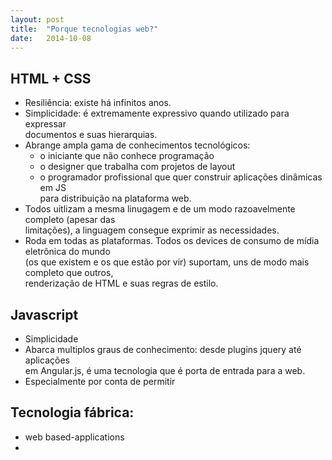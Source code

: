```yaml
---
layout: post
title:  "Porque tecnologias web?"
date:   2014-10-08
---
```


## HTML + CSS
* Resiliência: existe há infinitos anos.
* Simplicidade: é extremamente expressivo quando utilizado para expressar  
  documentos e suas hierarquias.
* Abrange ampla gama de conhecimentos tecnológicos:  
  - o iniciante que não conhece programação
  - o designer que trabalha com projetos de layout
  - o programador profissional que quer construir aplicações dinâmicas em JS  
    para distribuição na plataforma web.
* Todos uitlizam a mesma linugagem e de um modo razoavelmente completo (apesar das  
  limitações), a linguagem consegue exprimir as necessidades.
* Roda em todas as plataformas. Todos os devices de consumo de mídia eletrônica do mundo  
  (os que existem e os que estão por vir) suportam, uns de modo mais completo que outros,  
  renderização de HTML e suas regras de estilo.


## Javascript
* Simplicidade
* Abarca multiplos graus de conhecimento: desde plugins jquery até aplicações   
em Angular.js, é uma tecnologia que é porta de entrada para a web.
* Especialmente por conta de permitir

## Tecnologia fábrica:
* web based-applications
* 